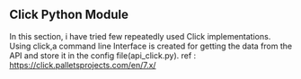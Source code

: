## Click Python Module
In this section, i have tried few repeatedly used Click implementations.
Using click,a command line Interface is created for getting the data from the API and store it in the config file(api_click.py).
ref : https://click.palletsprojects.com/en/7.x/






